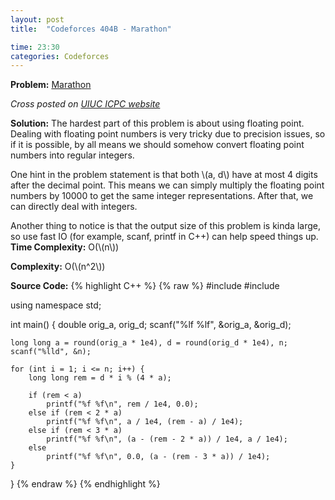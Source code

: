 ```yaml
---
layout: post
title:  "Codeforces 404B - Marathon"

time: 23:30
categories: Codeforces
---
```


**Problem:** [Marathon](http://codeforces.com/problemset/problem/404/B)

*Cross posted on [UIUC ICPC website](http://icpc.cs.illinois.edu/)*

**Solution:**
The hardest part of this problem is about using floating point. 
Dealing with floating point numbers is very tricky due to precision issues, 
so if it is possible, by all means we should
somehow convert floating point numbers into regular integers. 

One hint in the problem statement is that both \\(a, d\\) have at most
4 digits after the decimal point. This means we can simply multiply
the floating point numbers by 10000 to get the same integer representations.
After that, we can directly deal with integers.

Another thing to notice is that the output size of this problem is kinda large,
so use fast IO (for example, scanf, printf in C++) can help speed things up.
**Time Complexity:** O(\\(n\\))

**Complexity:** O(\\(n^2\\))

**Source Code:**
{% highlight C++ %}
{% raw %}
#include <cstdio>
#include <cmath>

using namespace std;

int main() {
    double orig_a, orig_d;
    scanf("%lf %lf", &orig_a, &orig_d);

    long long a = round(orig_a * 1e4), d = round(orig_d * 1e4), n;
    scanf("%lld", &n);
    
    for (int i = 1; i <= n; i++) {
        long long rem = d * i % (4 * a);

        if (rem < a) 
            printf("%f %f\n", rem / 1e4, 0.0);
        else if (rem < 2 * a)
            printf("%f %f\n", a / 1e4, (rem - a) / 1e4);
        else if (rem < 3 * a)
            printf("%f %f\n", (a - (rem - 2 * a)) / 1e4, a / 1e4);
        else
            printf("%f %f\n", 0.0, (a - (rem - 3 * a)) / 1e4);
    }
}
{% endraw %}
{% endhighlight %}
